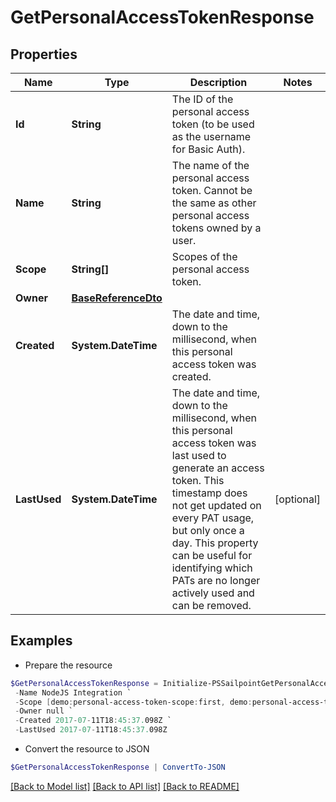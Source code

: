 # GetPersonalAccessTokenResponse
## Properties

Name | Type | Description | Notes
------------ | ------------- | ------------- | -------------
**Id** | **String** | The ID of the personal access token (to be used as the username for Basic Auth). | 
**Name** | **String** | The name of the personal access token. Cannot be the same as other personal access tokens owned by a user. | 
**Scope** | **String[]** | Scopes of the personal  access token. | 
**Owner** | [**BaseReferenceDto**](BaseReferenceDto.md) |  | 
**Created** | **System.DateTime** | The date and time, down to the millisecond, when this personal access token was created. | 
**LastUsed** | **System.DateTime** | The date and time, down to the millisecond, when this personal access token was last used to generate an access token. This timestamp does not get updated on every PAT usage, but only once a day. This property can be useful for identifying which PATs are no longer actively used and can be removed. | [optional] 

## Examples

- Prepare the resource
```powershell
$GetPersonalAccessTokenResponse = Initialize-PSSailpointGetPersonalAccessTokenResponse  -Id 86f1dc6fe8f54414950454cbb11278fa `
 -Name NodeJS Integration `
 -Scope [demo:personal-access-token-scope:first, demo:personal-access-token-scope:second] `
 -Owner null `
 -Created 2017-07-11T18:45:37.098Z `
 -LastUsed 2017-07-11T18:45:37.098Z
```

- Convert the resource to JSON
```powershell
$GetPersonalAccessTokenResponse | ConvertTo-JSON
```

[[Back to Model list]](../README.md#documentation-for-models) [[Back to API list]](../README.md#documentation-for-api-endpoints) [[Back to README]](../README.md)

